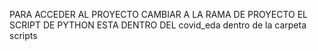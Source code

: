 PARA ACCEDER AL PROYECTO CAMBIAR A LA RAMA DE PROYECTO
EL SCRIPT DE PYTHON ESTA DENTRO DEL covid_eda dentro de la carpeta scripts
